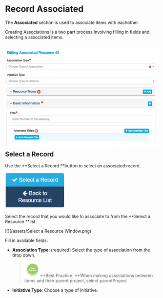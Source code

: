 # Record Associated

The **Associated** section is used to associate items with eachother.

Creating Associations is a two part process involving filling in fields and selecting a associated items.

## ![](/assets/AssociatedScreenshot.png)Select a Record

Use the **Select a Record **button to select an associated record.

![](/assets/Select_a_Record_Button.png)

Select the record that you would like to associate to from the **Select a Resource **list.

![](/assets/Select a Resource Window.png)

Fill in available fields:

* **Association Type**: \(required\) Select the type of association from the drop down.

  > ![](/assets/BestPracticeSmall.png)**Best Practice: **When making associations between items and their parent project, select parentProject

* **Initiative Type**: Choose a type of initiative.



